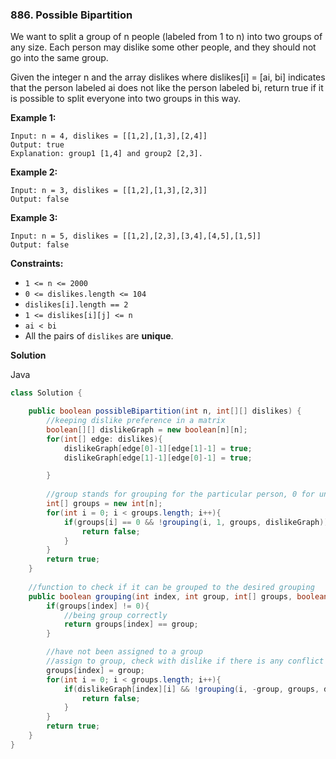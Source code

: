 ### 886. Possible Bipartition

We want to split a group of n people (labeled from 1 to n) into two groups of any size. Each person may dislike some other people, and they should not go into the same group.

Given the integer n and the array dislikes where dislikes[i] = [ai, bi] indicates that the person labeled ai does not like the person labeled bi, return true if it is possible to split everyone into two groups in this way.

 

**Example 1:**
```
Input: n = 4, dislikes = [[1,2],[1,3],[2,4]]
Output: true
Explanation: group1 [1,4] and group2 [2,3].
```

**Example 2:**
```
Input: n = 3, dislikes = [[1,2],[1,3],[2,3]]
Output: false
```

**Example 3:**
```
Input: n = 5, dislikes = [[1,2],[2,3],[3,4],[4,5],[1,5]]
Output: false
```

**Constraints:**

- ``1 <= n <= 2000``
- ``0 <= dislikes.length <= 104``
- ``dislikes[i].length == 2``
- ``1 <= dislikes[i][j] <= n``
- ``ai < bi``
- All the pairs of ``dislikes`` are **unique**.

**Solution**

Java

```java
class Solution {

    public boolean possibleBipartition(int n, int[][] dislikes) {
        //keeping dislike preference in a matrix
        boolean[][] dislikeGraph = new boolean[n][n];
        for(int[] edge: dislikes){
            dislikeGraph[edge[0]-1][edge[1]-1] = true;
            dislikeGraph[edge[1]-1][edge[0]-1] = true;

        }
        
        //group stands for grouping for the particular person, 0 for unassigned, 1 and -1 for the bipartition
        int[] groups = new int[n];
        for(int i = 0; i < groups.length; i++){
            if(groups[i] == 0 && !grouping(i, 1, groups, dislikeGraph)){
                return false;
            }
        }
        return true;
    }
    
    //function to check if it can be grouped to the desired grouping
    public boolean grouping(int index, int group, int[] groups, boolean[][] dislikeGraph){
        if(groups[index] != 0){
            //being group correctly
            return groups[index] == group;
        }

        //have not been assigned to a group
        //assign to group, check with dislike if there is any conflict
        groups[index] = group;
        for(int i = 0; i < groups.length; i++){
            if(dislikeGraph[index][i] && !grouping(i, -group, groups, dislikeGraph)){
                return false;
            }
        }
        return true;
    }
}
```
